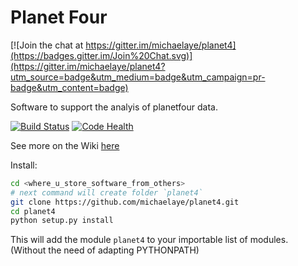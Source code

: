 # Planet Four

[![Join the chat at https://gitter.im/michaelaye/planet4](https://badges.gitter.im/Join%20Chat.svg)](https://gitter.im/michaelaye/planet4?utm_source=badge&utm_medium=badge&utm_campaign=pr-badge&utm_content=badge)

Software to support the analyis of planetfour data.

[![Build Status](https://travis-ci.org/michaelaye/planet4.svg?branch=master)](https://travis-ci.org/michaelaye/planet4)
[![Code Health](https://landscape.io/github/michaelaye/planet4/master/landscape.svg?style=flat)](https://landscape.io/github/michaelaye/planet4/master)

See more on the Wiki [here](https://github.com/michaelaye/planet4/wiki)

Install:

```bash
cd <where_u_store_software_from_others>
# next command will create folder `planet4`
git clone https://github.com/michaelaye/planet4.git
cd planet4
python setup.py install
```

This will add the module `planet4` to your importable list of modules. (Without the need of adapting PYTHONPATH)
